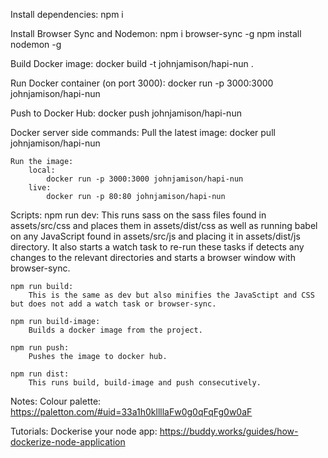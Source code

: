 Install dependencies:
    npm i

Install Browser Sync and Nodemon:
    npm i browser-sync -g
    npm install nodemon -g

Build Docker image:
    docker build -t johnjamison/hapi-nun .

Run Docker container (on port 3000):
    docker run -p 3000:3000 johnjamison/hapi-nun

Push to Docker Hub:
    docker push johnjamison/hapi-nun

Docker server side commands:
    Pull the latest image:
        docker pull johnjamison/hapi-nun

    Run the image:
        local:
            docker run -p 3000:3000 johnjamison/hapi-nun
        live:
            docker run -p 80:80 johnjamison/hapi-nun


Scripts:
    npm run dev:
        This runs sass on the sass files found in assets/src/css and places them in assets/dist/css as well as running babel on any JavaScript found in assets/src/js and placing it in assets/dist/js directory. It also starts a watch task to re-run these tasks if detects any changes to the relevant directories and starts a browser window with browser-sync.

    npm run build:
        This is the same as dev but also minifies the JavaSctipt and CSS but does not add a watch task or browser-sync.

    npm run build-image:
        Builds a docker image from the project.

    npm run push:
        Pushes the image to docker hub.

    npm run dist:
        This runs build, build-image and push consecutively.


Notes:
    Colour palette:
        https://paletton.com/#uid=33a1h0kllllaFw0g0qFqFg0w0aF

Tutorials:
    Dockerise your node app:
        https://buddy.works/guides/how-dockerize-node-application